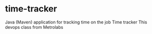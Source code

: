 # time-tracker
Java (Maven) application for tracking time on the job
Time tracker
This devops class from Metrolabs

